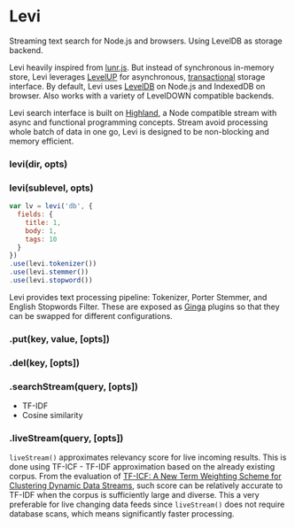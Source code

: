 # Levi

Streaming text search for Node.js and browsers. Using LevelDB as storage backend.

Levi heavily inspired from [lunr.js](http://lunrjs.com/). 
But instead of synchronous in-memory store, Levi leverages [LevelUP](https://github.com/Level/levelup) for asynchronous, 
[transactional](https://github.com/cshum/level-transactions/) storage interface.
By default, Levi uses [LevelDB](https://github.com/Level/leveldown) on Node.js and IndexedDB on browser. 
Also works with a variety of LevelDOWN compatible backends.

Levi search interface is built on [Highland](http://highlandjs.org/), a Node compatible stream with async and functional programming concepts. 
Stream avoid processing whole batch of data in one go, 
Levi is designed to be non-blocking and memory efficient.

### levi(dir, opts)
### levi(sublevel, opts)

```js
var lv = levi('db', {
  fields: {
    title: 1,
    body: 1,
    tags: 10
  }
})
.use(levi.tokenizer())
.use(levi.stemmer())
.use(levi.stopword())
```

Levi provides text processing pipeline: Tokenizer, Porter Stemmer, and English Stopwords Filter. These are exposed as [Ginga](https://github.com/cshum/ginga) plugins so that they can be swapped for different configurations.

### .put(key, value, [opts])
### .del(key, [opts])

### .searchStream(query, [opts])

* TF-IDF
* Cosine similarity

### .liveStream(query, [opts])

`liveStream()` approximates relevancy score for live incoming results. 
This is done using TF-ICF - TF-IDF approximation based on the already existing corpus.
From the evaluation of 
[TF-ICF: A New Term Weighting Scheme for Clustering Dynamic Data Streams](http://cda.ornl.gov/publications/ICMLA06.pdf), 
such score can be relatively accurate to TF-IDF when the corpus 
is sufficiently large and diverse.
This a very preferable for live changing data feeds since `liveStream()` does not require database scans, 
which means significantly faster processing.
